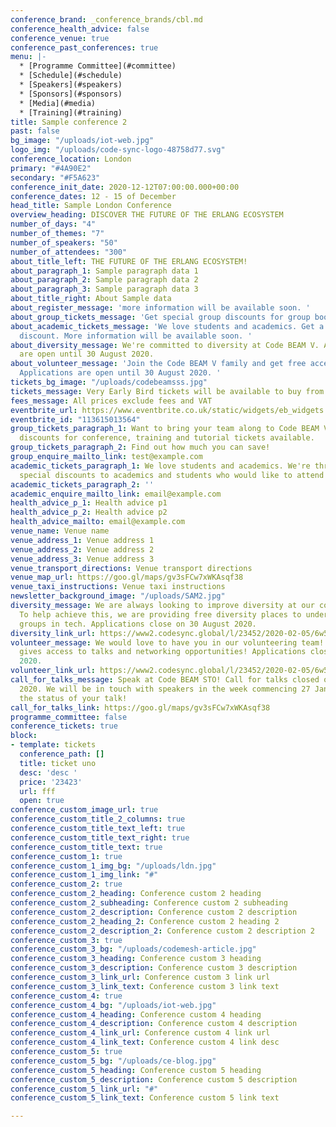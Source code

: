 ```yaml
---
conference_brand: _conference_brands/cbl.md
conference_health_advice: false
conference_venue: true
conference_past_conferences: true
menu: |-
  * [Programme Committee](#committee)
  * [Schedule](#schedule)
  * [Speakers](#speakers)
  * [Sponsors](#sponsors)
  * [Media](#media)
  * [Training](#training)
title: Sample conference 2
past: false
bg_image: "/uploads/iot-web.jpg"
logo_img: "/uploads/code-sync-logo-48758d77.svg"
conference_location: London
primary: "#4A90E2"
secondary: "#F5A623"
conference_init_date: 2020-12-12T07:00:00.000+00:00
conference_dates: 12 - 15 of December
head_title: Sample London Conference
overview_heading: DISCOVER THE FUTURE OF THE ERLANG ECOSYSTEM
number_of_days: "4"
number_of_themes: "7"
number_of_speakers: "50"
number_of_attendees: "300"
about_title_left: THE FUTURE OF THE ERLANG ECOSYSTEM!
about_paragraph_1: Sample paragraph data 1
about_paragraph_2: Sample paragraph data 2
about_paragraph_3: Sample paragraph data 3
about_title_right: About Sample data
about_register_message: 'more information will be available soon. '
about_group_tickets_message: 'Get special group discounts for group bookings. '
about_academic_tickets_message: 'We love students and academics. Get a special academic
  discount. More information will be available soon. '
about_diversity_message: We're committed to diversity at Code BEAM V. Applications
  are open until 30 August 2020.
about_volunteer_message: 'Join the Code BEAM V family and get free access to the conference!
  Applications are open until 30 August 2020. '
tickets_bg_image: "/uploads/codebeamsss.jpg"
tickets_message: Very Early Bird tickets will be available to buy from 28 Nov.
fees_message: All prices exclude fees and VAT
eventbrite_url: https://www.eventbrite.co.uk/static/widgets/eb_widgets.js
eventbrite_id: "113615013564"
group_tickets_paragraph_1: Want to bring your team along to Code BEAM V? We have group
  discounts for conference, training and tutorial tickets available.
group_tickets_paragraph_2: Find out how much you can save!
group_enquire_mailto_link: test@example.com
academic_tickets_paragraph_1: We love students and academics. We're thrilled to offer
  special discounts to academics and students who would like to attend Code BEAM V.
academic_tickets_paragraph_2: ''
academic_enquire_mailto_link: email@example.com
health_advice_p_1: Health advice p1
health_advice_p_2: Health advice p2
health_advice_mailto: email@example.com
venue_name: Venue name
venue_address_1: Venue address 1
venue_address_2: Venue address 2
venue_address_3: Venue address 3
venue_transport_directions: Venue transport directions
venue_map_url: https://goo.gl/maps/gv3sFCw7xWKAsqf38
venue_taxi_instructions: Venue taxi instructions
newsletter_background_image: "/uploads/SAM2.jpg"
diversity_message: We are always looking to improve diversity at our conferences.
  To help achieve this, we are providing free diversity places to under-represented
  groups in tech. Applications close on 30 August 2020.
diversity_link_url: https://www2.codesync.global/l/23452/2020-02-05/6w586v
volunteer_message: We would love to have you in our volunteering team! Helping out
  gives access to talks and networking opportunities! Applications close on 30 August
  2020.
volunteer_link_url: https://www2.codesync.global/l/23452/2020-02-05/6w586s
call_for_talks_message: Speak at Code BEAM STO! Call for talks closed on 17 January
  2020. We will be in touch with speakers in the week commencing 27 January about
  the status of your talk!
call_for_talks_link: https://goo.gl/maps/gv3sFCw7xWKAsqf38
programme_committee: false
conference_tickets: true
block:
- template: tickets
  conference_path: []
  title: ticket uno
  desc: 'desc '
  price: '23423'
  url: fff
  open: true
conference_custom_image_url: true
conference_custom_title_2_columns: true
conference_custom_title_text_left: true
conference_custom_title_text_right: true
conference_custom_title_text: true
conference_custom_1: true
conference_custom_1_img_bg: "/uploads/ldn.jpg"
conference_custom_1_img_link: "#"
conference_custom_2: true
conference_custom_2_heading: Conference custom 2 heading
conference_custom_2_subheading: Conference custom 2 subheading
conference_custom_2_description: Conference custom 2 description
conference_custom_2_heading_2: Conference custom 2 heading 2
conference_custom_2_description_2: Conference custom 2 description 2
conference_custom_3: true
conference_custom_3_bg: "/uploads/codemesh-article.jpg"
conference_custom_3_heading: Conference custom 3 heading
conference_custom_3_description: Conference custom 3 description
conference_custom_3_link_url: Conference custom 3 link url
conference_custom_3_link_text: Conference custom 3 link text
conference_custom_4: true
conference_custom_4_bg: "/uploads/iot-web.jpg"
conference_custom_4_heading: Conference custom 4 heading
conference_custom_4_description: Conference custom 4 description
conference_custom_4_link_url: Conference custom 4 link url
conference_custom_4_link_text: Conference custom 4 link desc
conference_custom_5: true
conference_custom_5_bg: "/uploads/ce-blog.jpg"
conference_custom_5_heading: Conference custom 5 heading
conference_custom_5_description: Conference custom 5 description
conference_custom_5_link_url: "#"
conference_custom_5_link_text: Conference custom 5 link text

---
```

